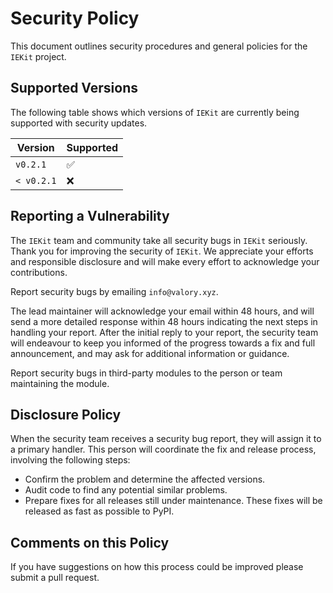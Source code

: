 # Security Policy

This document outlines security procedures and general policies for the `IEKit` project.

## Supported Versions

The following table shows which versions of `IEKit` are currently being supported with security updates.

| Version     | Supported          |
| ----------- | ------------------ |
| `v0.2.1`    | :white_check_mark: |
| `< v0.2.1`  | :x:                |

## Reporting a Vulnerability

The `IEKit` team and community take all security bugs in `IEKit` seriously. Thank you for improving the security of `IEKit`. We appreciate your efforts and responsible disclosure and will make every effort to acknowledge your contributions.

Report security bugs by emailing `info@valory.xyz`.

The lead maintainer will acknowledge your email within 48 hours, and will send a more detailed response within 48 hours indicating the next steps in handling your report. After the initial reply to your report, the security team will endeavour to keep you informed of the progress towards a fix and full announcement, and may ask for additional information or guidance.

Report security bugs in third-party modules to the person or team maintaining the module.

## Disclosure Policy

When the security team receives a security bug report, they will assign it to a primary handler. This person will coordinate the fix and release process, involving the following steps:

- Confirm the problem and determine the affected versions.
- Audit code to find any potential similar problems.
- Prepare fixes for all releases still under maintenance. These fixes will be released as fast as possible to PyPI.

## Comments on this Policy

If you have suggestions on how this process could be improved please submit a pull request.
